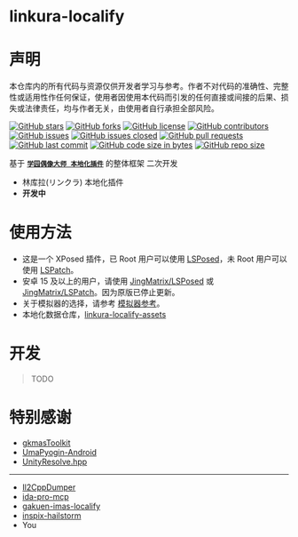 # linkura-localify

# 声明

本仓库内的所有代码与资源仅供开发者学习与参考。作者不对代码的准确性、完整性或适用性作任何保证，使用者因使用本代码而引发的任何直接或间接的后果、损失或法律责任，均与作者无关，由使用者自行承担全部风险。

[![GitHub stars](https://img.shields.io/github/stars/ChocoLZS/linkura-localify?style=social)](https://github.com/ChocoLZS/linkura-localify/stargazers) [![GitHub forks](https://img.shields.io/github/forks/ChocoLZS/linkura-localify?style=social)](https://github.com/ChocoLZS/linkura-localify/network/members) [![GitHub license](https://img.shields.io/github/license/ChocoLZS/linkura-localify)](https://github.com/ChocoLZS/linkura-localify) [![GitHub contributors](https://img.shields.io/github/contributors/ChocoLZS/linkura-localify)](https://github.com/ChocoLZS/linkura-localify/graphs/contributors)
[![GitHub issues](https://img.shields.io/github/issues/ChocoLZS/linkura-localify)](https://github.com/ChocoLZS/linkura-localify/issues) [![GitHub issues closed](https://img.shields.io/github/issues-closed/ChocoLZS/linkura-localify)](https://github.com/ChocoLZS/linkura-localify/issues?q=is%3Aissue+is%3Aclosed) [![GitHub pull requests](https://img.shields.io/github/issues-pr/ChocoLZS/linkura-localify)](https://github.com/ChocoLZS/linkura-localify/pulls) [![GitHub last commit](https://img.shields.io/github/last-commit/ChocoLZS/linkura-localify)](https://github.com/ChocoLZS/linkura-localify/commits) 
[![GitHub code size in bytes](https://img.shields.io/github/languages/code-size/ChocoLZS/linkura-localify)](https://github.com/ChocoLZS/linkura-localify) [![GitHub repo size](https://img.shields.io/github/repo-size/ChocoLZS/linkura-localify)](https://github.com/ChocoLZS/linkura-localify)


基于 [**`学园偶像大师 本地化插件`**](https://github.com/chinosk6/gakuen-imas-localify) 的整体框架 二次开发

- 林库拉(リンクラ) 本地化插件
- **开发中**

# 使用方法

- 这是一个 XPosed 插件，已 Root 用户可以使用 [LSPosed](https://github.com/LSPosed/LSPosed)，未 Root 用户可以使用 [LSPatch](https://github.com/LSPosed/LSPatch)。
- 安卓 15 及以上的用户，请使用 [JingMatrix/LSPosed](https://github.com/JingMatrix/LSPosed) 或 [JingMatrix/LSPatch](https://github.com/JingMatrix/LSPatch)。因为原版已停止更新。
- 关于模拟器的选择，请参考 [模拟器参考](simulator.md)。
- 本地化数据仓库，[linkura-localify-assets](https://github.com/ChocoLZS/linkura-localify-assets)

# 开发

> TODO

<!-- # Star History

[![Star History Chart](https://api.star-history.com/svg?repos=chinosk6/gakuen-imas-localify&type=Date)](https://star-history.com/#chinosk6/gakuen-imas-localify&Date) -->

# 特别感谢

- [gkmasToolkit](https://github.com/kishidanatsumi/gkmasToolkit)
- [UmaPyogin-Android](https://github.com/akemimadoka/UmaPyogin-Android)
- [UnityResolve.hpp](https://github.com/issuimo/UnityResolve.hpp)

---

- [Il2CppDumper](https://github.com/Perfare/Il2CppDumper)
- [ida-pro-mcp](https://github.com/mrexodia/ida-pro-mcp)
- [gakuen-imas-localify](https://github.com/chinosk6/gakuen-imas-localify)
- [inspix-hailstorm](https://github.com/vertesan/inspix-hailstorm)
- You
